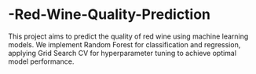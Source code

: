 # -Red-Wine-Quality-Prediction
This project aims to predict the quality of red wine using machine learning models. We implement Random Forest for classification and regression, applying Grid Search CV for hyperparameter tuning to achieve optimal model performance.
